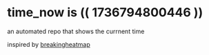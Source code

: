 # time_now is (( 1736794800446 ))

an automated repo that shows the currnent time

inspired by [breakingheatmap](https://github.com/breakingheatmap/breakingheatmap)